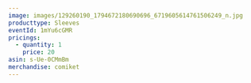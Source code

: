 ```yaml
---
image: images/129260190_1794672180690696_6719605614761506249_n.jpg
producttype: Sleeves
eventId: 1mYu6cGMR
pricings:
  - quantity: 1
    price: 20
asin: s-Ue-0CMmBm
merchandise: comiket
---
```

